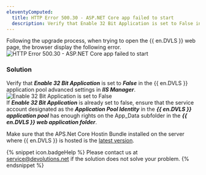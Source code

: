 ```yaml
---
eleventyComputed:
  title: HTTP Error 500.30 - ASP.NET Core app failed to start
  description: Verify that Enable 32 Bit Application is set to False in the {{ en.DVLS }} application pool advanced settings in IIS Manager. 
---
```

Following the upgrade process, when trying to open the {{ en.DVLS }} web page, the browser display the following error.  
![HTTP Error 500.30 - ASP.NET Core app failed to start](https://webdevolutions.azureedge.net/docs/en/kb/KB8109.png)
### Solution

Verify that ***Enable 32 Bit Application*** is set to ***False*** in the {{ en.DVLS }} application pool advanced settings in ***IIS Manager***. 
![Enable 32 Bit Application is set to False](https://webdevolutions.blob.core.windows.net/docs/en/kb/KB6161.png)  
If ***Enable 32 Bit Application*** is already set to false, ensure that the service account designated as the ***Application Pool Identity*** in the ***{{ en.DVLS }} application pool*** has enough rights on the App_Data subfolder in the ***{{ en.DVLS }} web application folder***.

Make sure that the APS.Net Core Hostin Bundle installed on the server where {{ en.DVLS }} is hosted is the [latest version](https://dotnet.microsoft.com/en-us/download/dotnet/thank-you/runtime-aspnetcore-6.0.25-windows-hosting-bundle-installer).

{% snippet icon.badgeHelp %}
Please contact us at [service@devolutions.net](mailto:service@devolutions.net) if the solution does not solve your problem.
{% endsnippet %}
